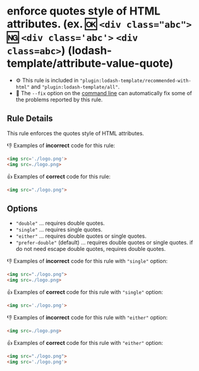 # enforce quotes style of HTML attributes. (ex. :ok: `<div class="abc">` :ng: `<div class='abc'>` `<div class=abc>`) (lodash-template/attribute-value-quote)

- :gear: This rule is included in `"plugin:lodash-template/recommended-with-html"` and `"plugin:lodash-template/all"`.
- :wrench: The `--fix` option on the [command line](http://eslint.org/docs/user-guide/command-line-interface#fix) can automatically fix some of the problems reported by this rule.

## Rule Details

This rule enforces the quotes style of HTML attributes.

:-1: Examples of **incorrect** code for this rule:

```html
<img src='./logo.png'>
<img src=./logo.png>
```

:+1: Examples of **correct** code for this rule:

```html
<img src="./logo.png">
```

## Options

- `"double"` ... requires double quotes.
- `"single"` ... requires single quotes.
- `"either"` ... requires double quotes or single quotes.
- `"prefer-double"` (default) ... requires double quotes or single quotes. if do not need escape double quotes, requires double quotes.

:-1: Examples of **incorrect** code for this rule with `"single"` option:

```html
<img src="./logo.png">
<img src=./logo.png>
```

:+1: Examples of **correct** code for this rule with `"single"` option:

```html
<img src='./logo.png'>
```

:-1: Examples of **incorrect** code for this rule with `"either"` option:

```html
<img src=./logo.png>
```

:+1: Examples of **correct** code for this rule with `"either"` option:

```html
<img src="./logo.png">
<img src='./logo.png'>
```


